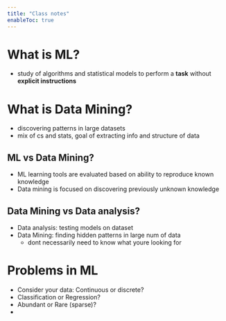 ```yaml
---
title: "Class notes"
enableToc: true
---
```



# What is ML?
- study of algorithms and statistical models to perform a **task** without **explicit instructions**

# What is Data Mining?
- discovering patterns in large datasets 
- mix of cs and stats, goal of extracting info and structure of data

## ML vs Data Mining?
- ML learning tools are evaluated based on ability to reproduce known knowledge
- Data mining is focused on discovering previously unknown knowledge

## Data Mining vs Data analysis?
- Data analysis: testing models on dataset 
- Data Mining: finding hidden patterns in large num of data
	- dont necessarily need to know what youre looking for



# Problems in ML 
- Consider your data: Continuous or discrete?
- Classification or Regression?
- Abundant or Rare (sparse)?
- 